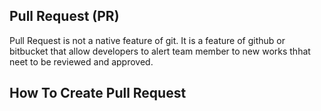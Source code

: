## Pull Request (PR)

Pull Request is not a native feature of git. It is a feature of github or bitbucket that allow developers to alert team
member to new works thhat neet to be reviewed and approved.

## How To Create Pull Request